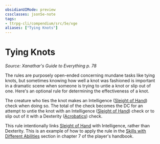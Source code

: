 ```yaml
---
obsidianUIMode: preview
cssclasses: json5e-note
tags:
- ttrpg-cli/compendium/src/5e/xge
aliases: ["Tying Knots"]
---
```

# Tying Knots
*Source: Xanathar's Guide to Everything p. 78* 

The rules are purposely open-ended concerning mundane tasks like tying knots, but sometimes knowing how well a knot was fashioned is important in a dramatic scene when someone is trying to untie a knot or slip out of one. Here's an optional rule for determining the effectiveness of a knot.

The creature who ties the knot makes an Intelligence ([Sleight of Hand](3-Mechanics/CLI/rules/skills.md#Sleight%20of%20Hand)) check when doing so. The total of the check becomes the DC for an attempt to untie the knot with an Intelligence ([Sleight of Hand](3-Mechanics/CLI/rules/skills.md#Sleight%20of%20Hand)) check or to slip out of it with a Dexterity ([Acrobatics](3-Mechanics/CLI/rules/skills.md#Acrobatics)) check.

This rule intentionally links [Sleight of Hand](3-Mechanics/CLI/rules/skills.md#Sleight%20of%20Hand) with Intelligence, rather than Dexterity. This is an example of how to apply the rule in the [Skills with Different Abilities](3-Mechanics/CLI/rules/variant-rules/skills-with-different-abilities.md) section in chapter 7 of the player's handbook.